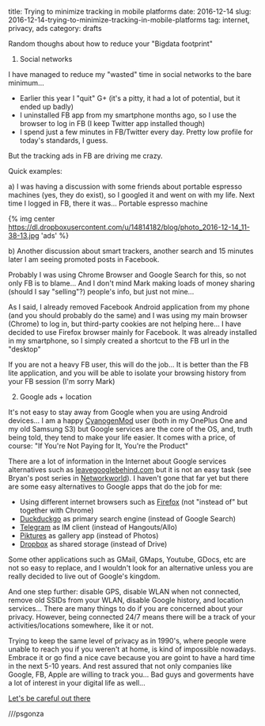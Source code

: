 title: Trying to minimize tracking in mobile platforms
date: 2016-12-14
slug: 2016-12-14-trying-to-minimize-tracking-in-mobile-platforms
tag: internet, privacy, ads
category: drafts

Random thoughs about how to reduce your "Bigdata footprint"

1) Social networks 

I have managed to reduce my "wasted" time in social networks to the bare minimum... 

- Earlier this year I "quit" G+ (it's a pitty, it had a lot of potential, but it ended up badly)
- I uninstalled FB app from my smartphone months ago, so I use the browser to log in FB (I keep Twitter app installed though)
- I spend just a few minutes in FB/Twitter every day. Pretty low profile for today's standards, I guess. 

But the tracking ads in FB are driving me crazy.

Quick examples: 

a) I was having a discussion with some friends about portable espresso machines (yes, they do exist), so I googled it and went on with my life. Next time I logged in FB, there it was... Portable espresso machine

{% img center https://dl.dropboxusercontent.com/u/14814182/blog/photo_2016-12-14_11-38-13.jpg 'ads' %}

b) Another discussion about smart trackers, another search and 15 minutes later I am seeing promoted posts in Facebook.

Probably I was using Chrome Browser and Google Search for this, so not only FB is to blame... And I don't mind Mark making loads of money sharing (should I say "selling"?) people's info, but just not mine... 

As I said, I already removed Facebook Android application from my phone (and you should probably do the same) and I was using my main browser (Chrome) to log in, but third-party cookies are not helping here... I have decided to use Firefox browser mainly for Facebook. It was already installed in my smartphone, so I simply created a shortcut to the FB url in the "desktop"

If you are not a heavy FB user, this will do the job... It is better than the FB lite application, and you will be able to isolate your browsing history from your FB session (I'm sorry Mark)

2) Google ads + location

It's not easy to stay away from Google when you are using Android devices... I am a happy [CyanogenMod](https://www.cyanogenmod.org/blog) user (both in my OnePlus One and my old Samsung S3) but Google services are the core of the OS, and, truth being told, they tend to make your life easier. It comes with a price, of course: "If You're Not Paying for It, You're the Product"

There are a lot of information in the Internet about Google services alternatives such as [leavegooglebehind.com](https://www.leavegooglebehind.com/) but it is not an easy task (see Bryan's post series in [Networkworld](http://www.networkworld.com/article/2940176/opensource-subnet/kicking-google-out-of-my-life-day-1.html)).  I haven't gone that far yet but there are some easy alternatives to Google apps that do the job for me:

- Using different internet browsers such as [Firefox](https://play.google.com/store/apps/details?id=org.mozilla.firefox&hl=en) (not "instead of" but together with Chrome)
- [Duckduckgo](https://duckduckgo.com) as primary search engine (instead of Google Search)
- [Telegram](https://telegram.org/) as IM client (instead of Hangouts/Allo)
- [Piktures](https://play.google.com/store/apps/details?id=com.diune.pictures&hl=en) as gallery app (instead of Photos)
- [Dropbox](https://www.dropbox.com/) as shared storage (instead of Drive)

Some other applications such as GMail, GMaps, Youtube, GDocs, etc are not so easy to replace, and I wouldn't look for an alternative unless you are really decided to live out of Google's kingdom.

And one step further: disable GPS, disable WLAN when not connected, remove old SSIDs from your WLAN, disable Google history, and location services... There are many things to do if you are concerned about your privacy. However, being connected 24/7 means there will be a track of your activities/locations somewhere, like it or not.

Trying to keep the same level of privacy as in 1990's, where people were unable to reach you if you weren't at home, is kind of impossible nowadays. Embrace it or go find a nice cave because you are goint to have a hard time in the next 5-10 years. And rest assured that not only companies like Google, FB, Apple are willing to track you... Bad guys and goverments have a lot of interest in your digital life as well...

[Let's be careful out there](https://www.youtube.com/watch?v=Jmg86CRBBtw)

///psgonza


